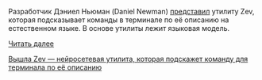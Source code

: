 <!--2025-04-25 13:08:40-->
<div class="yb">
  <div class="rss habr"><p>Разработчик Дэниел Ньюман (Daniel Newman) <a href="https://github.com/dtnewman/zev?tab=readme-ov-file" rel="noopener noreferrer nofollow">представил</a> утилиту Zev, которая подсказывает команды в терминале по её описанию на естественном языке. В основе утилиты лежит языковая модель.</p> <a href="https://habr.com/ru/articles/904480/#habracut">Читать далее</a> <p class="titl"><a href="https://habr.com/ru/news/904480/?utm_source=habrahabr&utm_medium=rss&utm_campaign=904480">Вышла Zev — нейросетевая утилита, которая подскажет команду для терминала по её описанию</a></p></div>
</div>
